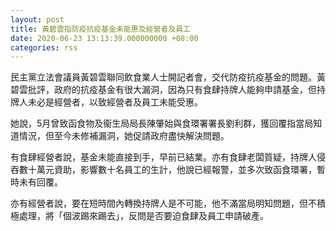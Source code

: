 ```yaml
---
layout: post
title: 黃碧雲指防疫抗疫基金未能惠及經營者及員工
date: 2020-06-23 13:13:39.000000000 +08:00
categories: rss
---
```


民主黨立法會議員黃碧雲聯同飲食業人士開記者會，交代防疫抗疫基金的問題。黃碧雲批評，政府的抗疫基金有很大漏洞，因為只有食肆持牌人能夠申請基金，但持牌人未必是經營者，以致經營者及員工未能受惠。

她說，5月曾致函食物及衞生局局長陳肇始與食環署署長劉利群，獲回覆指當局知道情況，但至今未修補漏洞，她促請政府盡快解決問題。

有食肆經營者說，基金未能直接到手，早前已結業。亦有食肆老闆質疑，持牌人侵吞數十萬元資助，影響數十名員工的生計，他說已經報警，並多次致函食環署，暫時未有回覆。

亦有經營者說，要在短時間內轉換持牌人是不可能，他不滿當局明知問題，但不積極處理，將「個波踢來踢去」，反問是否要迫食肆及員工申請破產。
